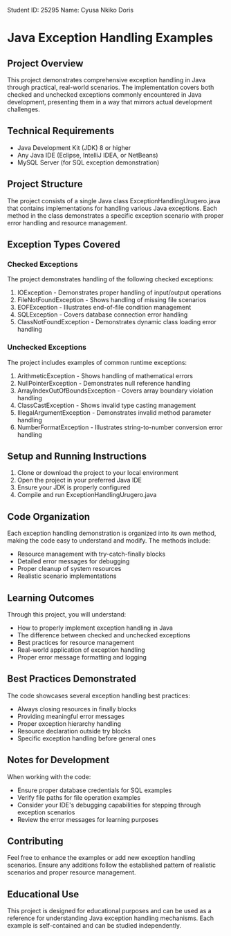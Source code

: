Student ID: 25295
Name: Cyusa Nkiko Doris

# Java Exception Handling Examples

## Project Overview
This project demonstrates comprehensive exception handling in Java through practical, real-world scenarios. The implementation covers both checked and unchecked exceptions commonly encountered in Java development, presenting them in a way that mirrors actual development challenges.

## Technical Requirements
- Java Development Kit (JDK) 8 or higher
- Any Java IDE (Eclipse, IntelliJ IDEA, or NetBeans)
- MySQL Server (for SQL exception demonstration)

## Project Structure
The project consists of a single Java class ExceptionHandlingUrugero.java that contains implementations for handling various Java exceptions. Each method in the class demonstrates a specific exception scenario with proper error handling and resource management.

## Exception Types Covered

### Checked Exceptions
The project demonstrates handling of the following checked exceptions:
1. IOException - Demonstrates proper handling of input/output operations
2. FileNotFoundException - Shows handling of missing file scenarios
3. EOFException - Illustrates end-of-file condition management
4. SQLException - Covers database connection error handling
5. ClassNotFoundException - Demonstrates dynamic class loading error handling

### Unchecked Exceptions
The project includes examples of common runtime exceptions:
1. ArithmeticException - Shows handling of mathematical errors
2. NullPointerException - Demonstrates null reference handling
3. ArrayIndexOutOfBoundsException - Covers array boundary violation handling
4. ClassCastException - Shows invalid type casting management
5. IllegalArgumentException - Demonstrates invalid method parameter handling
6. NumberFormatException - Illustrates string-to-number conversion error handling

## Setup and Running Instructions

1. Clone or download the project to your local environment
2. Open the project in your preferred Java IDE
3. Ensure your JDK is properly configured
4. Compile and run ExceptionHandlingUrugero.java

## Code Organization
Each exception handling demonstration is organized into its own method, making the code easy to understand and modify. The methods include:
- Resource management with try-catch-finally blocks
- Detailed error messages for debugging
- Proper cleanup of system resources
- Realistic scenario implementations

## Learning Outcomes
Through this project, you will understand:
- How to properly implement exception handling in Java
- The difference between checked and unchecked exceptions
- Best practices for resource management
- Real-world application of exception handling
- Proper error message formatting and logging

## Best Practices Demonstrated
The code showcases several exception handling best practices:
- Always closing resources in finally blocks
- Providing meaningful error messages
- Proper exception hierarchy handling
- Resource declaration outside try blocks
- Specific exception handling before general ones

## Notes for Development
When working with the code:
- Ensure proper database credentials for SQL examples
- Verify file paths for file operation examples
- Consider your IDE's debugging capabilities for stepping through exception scenarios
- Review the error messages for learning purposes

## Contributing
Feel free to enhance the examples or add new exception handling scenarios. Ensure any additions follow the established pattern of realistic scenarios and proper resource management.

## Educational Use
This project is designed for educational purposes and can be used as a reference for understanding Java exception handling mechanisms. Each example is self-contained and can be studied independently.
